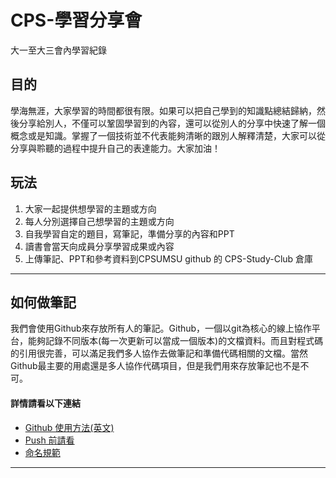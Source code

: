# CPS-學習分享會
大一至大三會內學習紀錄

## 目的
學海無涯，大家學習的時間都很有限。如果可以把自己學到的知識點總結歸納，然後分享給別人，不僅可以鞏固學習到的內容，還可以從別人的分享中快速了解一個概念或是知識。掌握了一個技術並不代表能夠清晰的跟別人解釋清楚，大家可以從分享與聆聽的過程中提升自己的表達能力。大家加油！

## 玩法
1. 大家一起提供想學習的主題或方向
2. 每人分別選擇自己想學習的主題或方向
3. 自我學習自定的題目，寫筆記，準備分享的內容和PPT
4. 讀書會當天向成員分享學習成果或內容
5. 上傳筆記、PPT和參考資料到CPSUMSU github 的 CPS-Study-Club 倉庫

---

## 如何做筆記
我們會使用Github來存放所有人的筆記。Github，一個以git為核心的線上協作平台，能夠記錄不同版本(每一次更新可以當成一個版本)的文檔資料。而且對程式碼的引用很完善，可以滿足我們多人協作去做筆記和準備代碼相關的文檔。當然Github最主要的用處還是多人協作代碼項目，但是我們用來存放筆記也不是不可。

#### 詳情請看以下連結
* [Github 使用方法(英文)](/docs/how-to-use-git-en.md)
* [Push 前請看](/docs/before-you-push.md)
* [命名規範](/docs/naming-convention.md)

---
